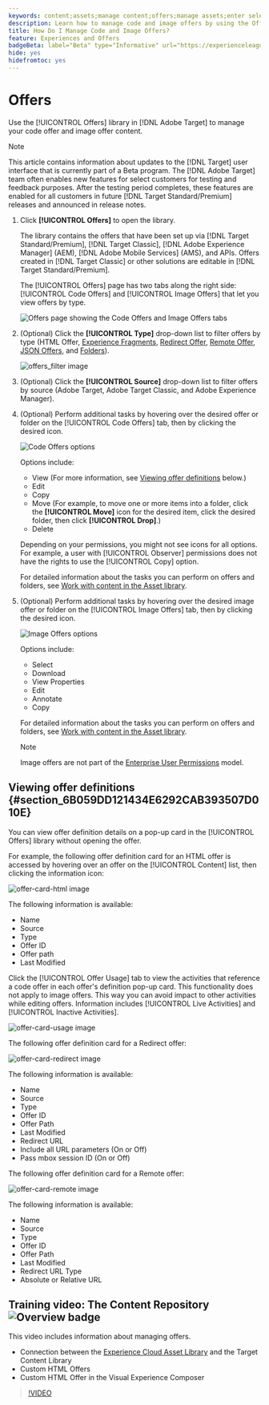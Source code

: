 ```yaml
---
keywords: content;assets;manage content;offers;manage assets;enter selection mode;selection mode
description: Learn how to manage code and image offers by using the Offers library.
title: How Do I Manage Code and Image Offers?
feature: Experiences and Offers
badgeBeta: label="Beta" type="Informative" url="https://experienceleague.adobe.com/docs/target/using/introduction/intro.html#beta newtab=true" tooltip="What are Beta features in [!DNL Adobe Target]."
hide: yes
hidefromtoc: yes
---
```

# Offers

Use the [!UICONTROL Offers] library in [!DNL Adobe Target] to manage your code offer and image offer content.

>[!NOTE]
>
>This article contains information about updates to the [!DNL Target] user interface that is currently part of a Beta program. The [!DNL Adobe Target] team often enables new features for select customers for testing and feedback purposes. After the testing period completes, these features are enabled for all customers in future [!DNL Target Standard/Premium] releases and announced in release notes.

1. Click **[!UICONTROL Offers]** to open the library.

   The library contains the offers that have been set up via [!DNL Target Standard/Premium], [!DNL Target Classic], [!DNL Adobe Experience Manager] (AEM), [!DNL Adobe Mobile Services] (AMS), and APIs. Offers created in [!DNL Target Classic] or other solutions are editable in [!DNL Target Standard/Premium].

   The [!UICONTROL Offers] page has two tabs along the right side: [!UICONTROL Code Offers] and [!UICONTROL Image Offers] that let you view offers by type.

   ![Offers page showing the Code Offers and Image Offers tabs](/help/main/c-experiences/c-manage-content/assets/offers-page.png)

1. (Optional) Click the **[!UICONTROL Type]** drop-down list to filter offers by type (HTML Offer, [Experience Fragments](/help/main/c-experiences/c-manage-content/aem-experience-fragments.md), [Redirect Offer](/help/main/c-experiences/c-manage-content/offer-redirect.md), [Remote Offer](/help/main/c-experiences/c-manage-content/about-remote-offers.md), [JSON Offers](/help/main/c-experiences/c-manage-content/create-json-offer.md), and [Folders](/help/main/c-experiences/c-manage-content/create-content-folder.md)).

   ![offers_filter image](assets/offers_filter.png)

1. (Optional) Click the **[!UICONTROL Source]** drop-down list to filter offers by source (Adobe Target, Adobe Target Classic, and Adobe Experience Manager).

1. (Optional) Perform additional tasks by hovering over the desired offer or folder on the [!UICONTROL Code Offers] tab, then by clicking the desired icon.

   ![Code Offers options](assets/offer-picker-large.png)

   Options include:

   * View (For more information, see [Viewing offer definitions](#section_6B059DD121434E6292CAB393507D010E) below.)
   * Edit
   * Copy
   * Move (For example, to move one or more items into a folder, click the **[!UICONTROL Move]** icon for the desired item, click the desired folder, then click **[!UICONTROL Drop]**.)
   * Delete

   Depending on your permissions, you might not see icons for all options. For example, a user with [!UICONTROL Observer] permissions does not have the rights to use the [!UICONTROL Copy] option.

   For detailed information about the tasks you can perform on offers and folders, see [Work with content in the Asset library](/help/main/c-experiences/c-manage-content/assets-working.md).

1. (Optional) Perform additional tasks by hovering over the desired image offer or folder on the [!UICONTROL Image Offers] tab, then by clicking the desired icon.

   ![Image Offers options](/help/main/c-experiences/c-manage-content/assets/image-offers-icons.png)

   Options include:

   * Select
   * Download
   * View Properties
   * Edit
   * Annotate
   * Copy

   For detailed information about the tasks you can perform on offers and folders, see [Work with content in the Asset library](/help/main/c-experiences/c-manage-content/assets-working.md).

   >[!NOTE]
   >
   >Image offers are not part of the [Enterprise User Permissions](/help/main/administrating-target/c-user-management/property-channel/property-channel.md) model.


## Viewing offer definitions {#section_6B059DD121434E6292CAB393507D010E}

You can view offer definition details on a pop-up card in the [!UICONTROL Offers] library without opening the offer.

For example, the following offer definition card for an HTML offer is accessed by hovering over an offer on the [!UICONTROL Content] list, then clicking the information icon:

![offer-card-html image](assets/offer-card-html.png)

The following information is available:

* Name 
* Source 
* Type 
* Offer ID 
* Offer path 
* Last Modified

Click the [!UICONTROL Offer Usage] tab to view the activities that reference a code offer in each offer's definition pop-up card. This functionality does not apply to image offers. This way you can avoid impact to other activities while editing offers. Information includes [!UICONTROL Live Activities] and [!UICONTROL Inactive Activities].

![offer-card-usage image](assets/offer-card-usage.png)

The following offer definition card for a Redirect offer:

![offer-card-redirect image](assets/offer-card-redirect.png)

The following information is available:

* Name 
* Source 
* Type 
* Offer ID 
* Offer Path 
* Last Modified 
* Redirect URL 
* Include all URL parameters (On or Off) 
* Pass mbox session ID (On or Off)

The following offer definition card for a Remote offer:

![offer-card-remote image](assets/offer-card-remote.png)

The following information is available:

* Name 
* Source 
* Type 
* Offer ID 
* Offer Path 
* Last Modified 
* Redirect URL Type 
* Absolute or Relative URL

## Training video: The Content Repository ![Overview badge](/help/main/assets/overview.png)

This video includes information about managing offers.

* Connection between the [Experience Cloud Asset Library](https://experienceleague.adobe.com/docs/core-services/interface/assets/creative-cloud.html) and the Target Content Library 
* Custom HTML Offers 
* Custom HTML Offer in the Visual Experience Composer

>[!VIDEO](https://video.tv.adobe.com/v/17387)
